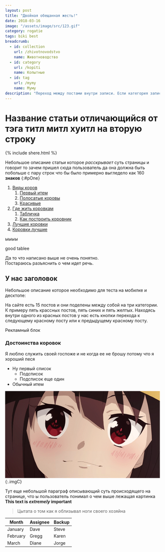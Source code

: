 ```yaml
---
layout: post
title: "Двойная обещанная жесть!"
date: 2018-03-16
image: "/assets/image/src/123.gif"
category: rogatie
tags: biki best
breadcrumb:
  - id: collection
    url: /zhivotnovodstvo
    name: Животноводство
  - id: category
    url: /kopiti
    name: Копытные
  - id: tag
    url: /mymy
    name: Муму
description: "Переход между постами внутри записи. Если категория записи кошечки то и будем переключеться внутри этой категории."
---
```

# Название статьи отличающийся от тэга титл митл хуитл на вторую строку

{% include shere.html %}

Небольшое описание статьи которое *расскрывает* суть страницы и говорит то зачем пришел сюда пользователь да она должна быть побольше с пару строк что бы было примерно выгледело как 160 **знаков**
{:#pOne}

1. [Виды коров](# "Всплывашка")
    1. [Первый итем](# "Всплывашка")
    1. [Полосатые коровы](# "Всплывашка")
    3. [Красивые](# "Всплывашка")
2. [Где жить коровкам](# "Всплывашка")
    1. [Табличка](#tabl "Всплывашка")
    2. [Как построить коровник](# "Всплывашка")
3. [Лучшие коровки](# "Всплывашка")
4. [Коровки лучшие ](# "Всплывашка")

ыыыы

good tablee


Да то что написано выше не очень понятно.  
Постараюсь разъяснить о чем идет речь.

## У нас заголовок

Небольшое описание которое необходимо для теста на мобилке и десктопе:
<p> На сайте есть 15 постов и они поделены между собой на три категории. К примеру пять крассных постов, пять синих и пять желтых. Находясь внутри одного из красных постов у нас есть кнопки перехода к следующему красному посту или к предыдущему красному посту.</p>

<div class="eeeBlock0">
Рекламный блок
</div>

### Достоинства коровок

Я люблю служить своей госпоже и не когда ее не брошу потому что я хороший песя

* Ну первый список
    * Подсписок
    * Подсписок еще один
* Обычный итем


![Моя картинка](/assets/image/src/123.gif "моякартинка")
{:.imgC}

Тут еще небольшой параграф описывающий суть происходящего на странице, что ы пользователь понимал о чем выше лежащая картинка
**This text is _extremely_ important**

>Цытата о том как я облизывал ноги своего хозяйна

| Month    | Assignee | Backup |
| -------- | -------- | ------ |
| January  | Dave     | Steve  |
| February | Gregg    | Karen  |
| March    | Diane    | Jorge  |

